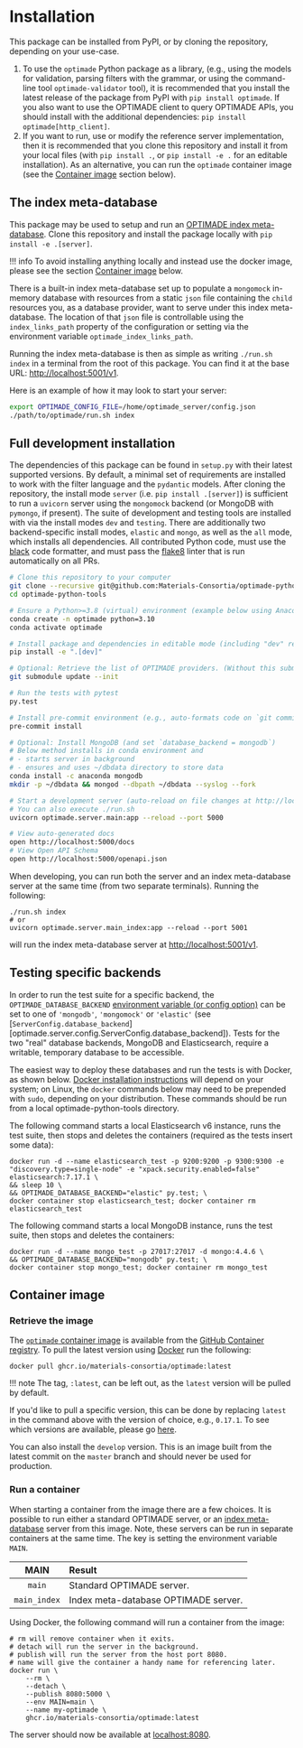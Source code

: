 # Installation

This package can be installed from PyPI, or by cloning the repository, depending on your use-case.

1. To use the `optimade` Python package as a library, (e.g., using the models for validation, parsing filters with the grammar, or using the command-line tool `optimade-validator` tool), it is recommended that you install the latest release of the package from PyPI with `pip install optimade`. If you also want to use the OPTIMADE client to query OPTIMADE APIs, you should install with the additional dependencies: `pip install optimade[http_client]`.
2. If you want to run, use or modify the reference server implementation, then it is recommended that you clone this repository and install it from your local files (with `pip install .`, or `pip install -e .` for an editable installation).
   As an alternative, you can run the `optimade` container image (see the [Container image](#container-image) section below).

## The index meta-database

This package may be used to setup and run an [OPTIMADE index meta-database](https://github.com/Materials-Consortia/OPTIMADE/blob/develop/optimade.rst#index-meta-database).
Clone this repository and install the package locally with `pip install -e .[server]`.

!!! info
    To avoid installing anything locally and instead use the docker image, please see the section [Container image](#container-image) below.

There is a built-in index meta-database set up to populate a `mongomock` in-memory database with resources from a static `json` file containing the `child` resources you, as a database provider, want to serve under this index meta-database.
The location of that `json` file is controllable using the `index_links_path` property of the configuration or setting via the environment variable `optimade_index_links_path`.

Running the index meta-database is then as simple as writing `./run.sh index` in a terminal from the root of this package.
You can find it at the base URL: <http://localhost:5001/v1>.

Here is an example of how it may look to start your server:

```sh
export OPTIMADE_CONFIG_FILE=/home/optimade_server/config.json
./path/to/optimade/run.sh index
```

## Full development installation

The dependencies of this package can be found in `setup.py` with their latest supported versions.
By default, a minimal set of requirements are installed to work with the filter language and the `pydantic` models.
After cloning the repository, the install mode `server` (i.e. `pip install .[server]`) is sufficient to run a `uvicorn` server using the `mongomock` backend (or MongoDB with `pymongo`, if present).
The suite of development and testing tools are installed with via the install modes `dev` and `testing`.
There are additionally two backend-specific install modes, `elastic` and `mongo`, as well as the `all` mode, which installs all dependencies.
All contributed Python code, must use the [black](https://github.com/ambv/black) code formatter, and must pass the [flake8](http://flake8.pycqa.org/en/latest/) linter that is run automatically on all PRs.

```sh
# Clone this repository to your computer
git clone --recursive git@github.com:Materials-Consortia/optimade-python-tools.git
cd optimade-python-tools

# Ensure a Python>=3.8 (virtual) environment (example below using Anaconda/Miniconda)
conda create -n optimade python=3.10
conda activate optimade

# Install package and dependencies in editable mode (including "dev" requirements).
pip install -e ".[dev]"

# Optional: Retrieve the list of OPTIMADE providers. (Without this submodule, some of the tests will fail because "providers.json" cannot be found.)
git submodule update --init

# Run the tests with pytest
py.test

# Install pre-commit environment (e.g., auto-formats code on `git commit`)
pre-commit install

# Optional: Install MongoDB (and set `database_backend = mongodb`)
# Below method installs in conda environment and
# - starts server in background
# - ensures and uses ~/dbdata directory to store data
conda install -c anaconda mongodb
mkdir -p ~/dbdata && mongod --dbpath ~/dbdata --syslog --fork

# Start a development server (auto-reload on file changes at http://localhost:5000
# You can also execute ./run.sh
uvicorn optimade.server.main:app --reload --port 5000

# View auto-generated docs
open http://localhost:5000/docs
# View Open API Schema
open http://localhost:5000/openapi.json
```

When developing, you can run both the server and an index meta-database server at the same time (from two separate terminals).
Running the following:

```shell
./run.sh index
# or
uvicorn optimade.server.main_index:app --reload --port 5001
```

will run the index meta-database server at <http://localhost:5001/v1>.

## Testing specific backends

In order to run the test suite for a specific backend, the
`OPTIMADE_DATABASE_BACKEND` [environment variable (or config
option)](https://www.optimade.org/optimade-python-tools/latest/configuration/) can be
set to one of `'mongodb'`, `'mongomock'` or `'elastic'` (see
[`ServerConfig.database_backend`][optimade.server.config.ServerConfig.database_backend]).
Tests for the two "real" database backends, MongoDB and Elasticsearch, require a writable, temporary database to be accessible.

The easiest way to deploy these databases and run the tests is with Docker, as shown below.
[Docker installation instructions](https://docs.docker.com/engine/install/) will depend on your system; on Linux, the `docker` commands below may need to be prepended with `sudo`, depending on your distribution.
These commands should be run from a local optimade-python-tools directory.

The following command starts a local Elasticsearch v6 instance, runs the test suite, then stops and deletes the containers (required as the tests insert some data):

```shell
docker run -d --name elasticsearch_test -p 9200:9200 -p 9300:9300 -e "discovery.type=single-node" -e "xpack.security.enabled=false" elasticsearch:7.17.1 \
&& sleep 10 \
&& OPTIMADE_DATABASE_BACKEND="elastic" py.test; \
docker container stop elasticsearch_test; docker container rm elasticsearch_test
```

The following command starts a local MongoDB instance, runs the test suite, then stops and deletes the containers:

```shell
docker run -d --name mongo_test -p 27017:27017 -d mongo:4.4.6 \
&& OPTIMADE_DATABASE_BACKEND="mongodb" py.test; \
docker container stop mongo_test; docker container rm mongo_test
```

## Container image

### Retrieve the image

The [`optimade` container image](https://github.com/Materials-Consortia/optimade-python-tools/pkgs/container/optimade) is available from the [GitHub Container registry](https://ghcr.io).
To pull the latest version using [Docker](https://docs.docker.com/) run the following:

```shell
docker pull ghcr.io/materials-consortia/optimade:latest
```

!!! note
    The tag, `:latest`, can be left out, as the `latest` version will be pulled by default.

If you'd like to pull a specific version, this can be done by replacing `latest` in the command above with the version of choice, e.g., `0.17.1`.
To see which versions are available, please go [here](https://github.com/Materials-Consortia/optimade-python-tools/pkgs/container/optimade/versions).

You can also install the `develop` version.
This is an image built from the latest commit on the `master` branch and should never be used for production.

### Run a container

When starting a container from the image there are a few choices.
It is possible to run either a standard OPTIMADE server, or an [index meta-database](https://github.com/Materials-Consortia/OPTIMADE/blob/master/optimade.rst#index-meta-database) server from this image.
Note, these servers can be run in separate containers at the same time.
The key is setting the environment variable `MAIN`.

| **MAIN** | **Result** |
|:---:|:--- |
| `main` | Standard OPTIMADE server. |
| `main_index` | Index meta-database OPTIMADE server. |

Using Docker, the following command will run a container from the image:

```shell
# rm will remove container when it exits.
# detach will run the server in the background.
# publish will run the server from the host port 8080.
# name will give the container a handy name for referencing later.
docker run \
    --rm \
    --detach \
    --publish 8080:5000 \
    --env MAIN=main \
    --name my-optimade \
    ghcr.io/materials-consortia/optimade:latest
```

The server should now be available at [localhost:8080](http://localhost:8080).
